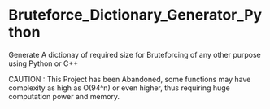 # Bruteforce_Dictionary_Generator_Python
Generate A dictionay of required size for Bruteforcing of any other purpose using Python or C++


CAUTION :
This Project has been Abandoned, some functions may have complexity as high as O(94^n) or even higher, thus requiring huge computation power and memory.
